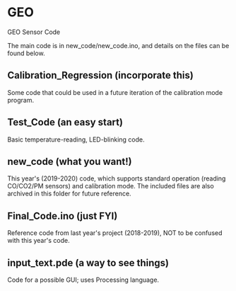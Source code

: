 # GEO
GEO Sensor Code

The main code is in new_code/new_code.ino, and details on the files can be found below.

## Calibration_Regression (incorporate this)
Some code that could be used in a future iteration of the calibration mode program.

## Test_Code (an easy start)
Basic temperature-reading, LED-blinking code.

## new_code (what you want!)
This year's (2019-2020) code, which supports standard operation (reading CO/CO2/PM sensors) and calibration mode. The included files are also archived in this folder for future reference.

## Final_Code.ino (just FYI)
Reference code from last year's project (2018-2019), NOT to be confused with this year's code.

## input_text.pde (a way to see things)
Code for a possible GUI; uses Processing language.
